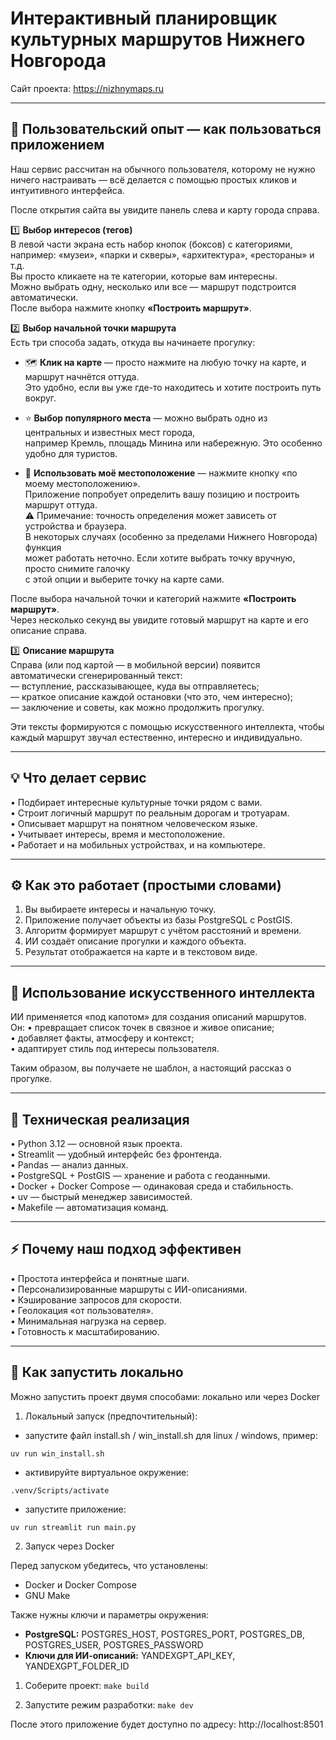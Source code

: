 Интерактивный планировщик культурных маршрутов Нижнего Новгорода
=================================================================

Сайт проекта: https://nizhnymaps.ru

-----------------------------------------------------------------
🧭 Пользовательский опыт — как пользоваться приложением
-----------------------------------------------------------------

Наш сервис рассчитан на обычного пользователя, которому не нужно ничего настраивать —
всё делается с помощью простых кликов и интуитивного интерфейса.

После открытия сайта вы увидите панель слева и карту города справа.

1️⃣ **Выбор интересов (тегов)**  
В левой части экрана есть набор кнопок (боксов) с категориями, например:
«музеи», «парки и скверы», «архитектура», «рестораны» и т.д.  
Вы просто кликаете на те категории, которые вам интересны.  
Можно выбрать одну, несколько или все — маршрут подстроится автоматически.  
После выбора нажмите кнопку **«Построить маршрут»**.

2️⃣ **Выбор начальной точки маршрута**  
Есть три способа задать, откуда вы начинаете прогулку:

- 🗺️ **Клик на карте** — просто нажмите на любую точку на карте, и маршрут начнётся оттуда.  
  Это удобно, если вы уже где-то находитесь и хотите построить путь вокруг.

- ⭐ **Выбор популярного места** — можно выбрать одно из центральных и известных мест города,  
  например Кремль, площадь Минина или набережную. Это особенно удобно для туристов.

- 📍 **Использовать моё местоположение** — нажмите кнопку «по моему местоположению».  
  Приложение попробует определить вашу позицию и построить маршрут оттуда.  
  ⚠️ Примечание: точность определения может зависеть от устройства и браузера.  
  В некоторых случаях (особенно за пределами Нижнего Новгорода) функция  
  может работать неточно. Если хотите выбрать точку вручную, просто снимите галочку  
  с этой опции и выберите точку на карте сами.

После выбора начальной точки и категорий нажмите **«Построить маршрут»**.  
Через несколько секунд вы увидите готовый маршрут на карте и его описание справа.

3️⃣ **Описание маршрута**  
Справа (или под картой — в мобильной версии) появится автоматически сгенерированный текст:  
— вступление, рассказывающее, куда вы отправляетесь;  
— краткое описание каждой остановки (что это, чем интересно);  
— заключение и советы, как можно продолжить прогулку.  

Эти тексты формируются с помощью искусственного интеллекта, чтобы каждый маршрут звучал естественно, интересно и индивидуально.

-----------------------------------------------------------------
💡 Что делает сервис
-----------------------------------------------------------------
• Подбирает интересные культурные точки рядом с вами.  
• Строит логичный маршрут по реальным дорогам и тротуарам.  
• Описывает маршрут на понятном человеческом языке.  
• Учитывает интересы, время и местоположение.  
• Работает и на мобильных устройствах, и на компьютере.

-----------------------------------------------------------------
⚙️ Как это работает (простыми словами)
-----------------------------------------------------------------
1) Вы выбираете интересы и начальную точку.  
2) Приложение получает объекты из базы PostgreSQL с PostGIS.  
3) Алгоритм формирует маршрут с учётом расстояний и времени.  
4) ИИ создаёт описание прогулки и каждого объекта.  
5) Результат отображается на карте и в текстовом виде.

-----------------------------------------------------------------
🧠 Использование искусственного интеллекта
-----------------------------------------------------------------
ИИ применяется «под капотом» для создания описаний маршрутов.  
Он:
• превращает список точек в связное и живое описание;  
• добавляет факты, атмосферу и контекст;  
• адаптирует стиль под интересы пользователя.  

Таким образом, вы получаете не шаблон, а настоящий рассказ о прогулке.

-----------------------------------------------------------------
🧩 Техническая реализация
-----------------------------------------------------------------
• Python 3.12 — основной язык проекта.  
• Streamlit — удобный интерфейс без фронтенда.  
• Pandas — анализ данных.  
• PostgreSQL + PostGIS — хранение и работа с геоданными.  
• Docker + Docker Compose — одинаковая среда и стабильность.  
• uv — быстрый менеджер зависимостей.  
• Makefile — автоматизация команд.

-----------------------------------------------------------------
⚡ Почему наш подход эффективен
-----------------------------------------------------------------
• Простота интерфейса и понятные шаги.  
• Персонализированные маршруты с ИИ-описаниями.  
• Кэширование запросов для скорости.  
• Геолокация «от пользователя».  
• Минимальная нагрузка на сервер.  
• Готовность к масштабированию.

-----------------------------------------------------------------
🚀 Как запустить локально
-----------------------------------------------------------------

Можно запустить проект двумя способами: локально или через Docker

1) Локальный запуск (предпочтительный):
- запустите файл install.sh / win_install.sh для linux / windows, пример:
```
uv run win_install.sh
```
- активируйте виртуальное окружение:
```
.venv/Scripts/activate
```
- запустите приложение:
```
uv run streamlit run main.py
```

2) Запуск через Docker

Перед запуском убедитесь, что установлены:
- Docker и Docker Compose  
- GNU Make  

Также нужны ключи и параметры окружения:
- **PostgreSQL:** POSTGRES_HOST, POSTGRES_PORT, POSTGRES_DB, POSTGRES_USER, POSTGRES_PASSWORD    
- **Ключи для ИИ-описаний:** YANDEXGPT_API_KEY, YANDEXGPT_FOLDER_ID  

1. Соберите проект:
   ```make build```

2. Запустите режим разработки:
   ```make dev```

После этого приложение будет доступно по адресу:
http://localhost:8501
